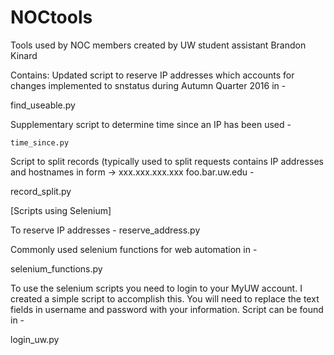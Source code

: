 # NOCtools
Tools used by NOC members created by UW student assistant Brandon Kinard

Contains:
Updated script to reserve IP addresses which accounts for changes implemented to snstatus during Autumn Quarter 2016 in - 
 
 find_useable.py

   Supplementary script to determine time since an IP has been used - 
    
    time_since.py
  
Script to split records (typically used to split requests contains IP addresses and hostnames in form -> xxx.xxx.xxx.xxx  foo.bar.uw.edu -
 
 record_split.py

[Scripts using Selenium]

To reserve IP addresses -
 reserve_address.py

Commonly used selenium functions for web automation in -
 
 selenium_functions.py

To use the selenium scripts you need to login to your MyUW account. I created a simple script to accomplish this. You will need to replace the text fields in username and password with your information. Script can be found in  -
 
 login_uw.py
